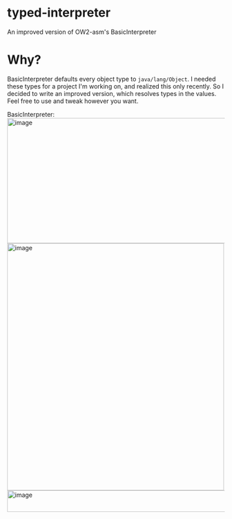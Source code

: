 # typed-interpreter
An improved version of OW2-asm's BasicInterpreter

# Why?
BasicInterpreter defaults every object type to `java/lang/Object`. I needed these types for a project I'm working on, and
realized this only recently. So I decided to write an improved version, which resolves types in the values. Feel free to use
and tweak however you want.

BasicInterpreter:
<img width="605" height="290" alt="image" src="https://github.com/user-attachments/assets/7bf38d12-9194-4e9b-832b-f5d907c74261" />
<img width="502" height="572" alt="image" src="https://github.com/user-attachments/assets/c2c2f965-d43a-4aa0-bafc-97851f29e4cc" />
<img width="598" height="50" alt="image" src="https://github.com/user-attachments/assets/292e4922-748e-42e2-a0cb-8ee6c1a14fe9" />
